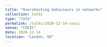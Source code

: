 ```yaml
---
title: "Overshooting behaviours in networks"
collection: talks
type: "Talk"
permalink: /talks/2020-12-14-coxic
venue: "COXIC"
date: 2020-12-14
location: "London, UK"
---
```

